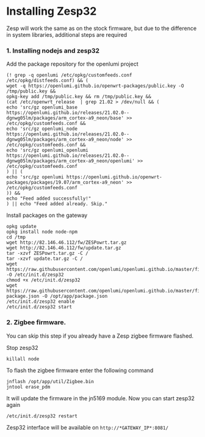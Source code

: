 # Installing Zesp32

Zesp will work the same as on the stock firmware, but due to the difference
in system libraries, additional steps are required

### 1. Installing nodejs and zesp32

Add the package repository for the openlumi project

```shell
(! grep -q openlumi /etc/opkg/customfeeds.conf /etc/opkg/distfeeds.conf) && (
wget -q https://openlumi.github.io/openwrt-packages/public.key -O /tmp/public.key && 
opkg-key add /tmp/public.key && rm /tmp/public.key &&
(cat /etc/openwrt_release  | grep 21.02 > /dev/null && (
echo 'src/gz openlumi_base https://openlumi.github.io/releases/21.02.0--dgnwg05lm/packages/arm_cortex-a9_neon/base' >> /etc/opkg/customfeeds.conf &&
echo 'src/gz openlumi_node https://openlumi.github.io/releases/21.02.0--dgnwg05lm/packages/arm_cortex-a9_neon/node' >> /etc/opkg/customfeeds.conf &&
echo 'src/gz openlumi_openlumi https://openlumi.github.io/releases/21.02.0--dgnwg05lm/packages/arm_cortex-a9_neon/openlumi' >> /etc/opkg/customfeeds.conf
) || (
echo 'src/gz openlumi https://openlumi.github.io/openwrt-packages/packages/19.07/arm_cortex-a9_neon' >> /etc/opkg/customfeeds.conf
)) &&
echo "Feed added successfully!"
) || echo "Feed added already. Skip."
```

Install packages on the gateway

```shell
opkg update
opkg install node node-npm
cd /tmp
wget http://82.146.46.112/fw/ZESPowrt.tar.gz
wget http://82.146.46.112/fw/update.tar.gz
tar -xzvf ZESPowrt.tar.gz -C /
tar -xzvf update.tar.gz -C /
wget https://raw.githubusercontent.com/openlumi/openlumi.github.io/master/files/zesp32.init -O /etc/init.d/zesp32
chmod +x /etc/init.d/zesp32
wget https://raw.githubusercontent.com/openlumi/openlumi.github.io/master/files/zesp32-package.json -O /opt/app/package.json
/etc/init.d/zesp32 enable
/etc/init.d/zesp32 start
```

### 2. Zigbee firmware.

You can skip this step if you already have a Zesp zigbee firmware flashed.

Stop zesp32

```shell
killall node
```

To flash the zigbee firmware enter the following command

```shell
jnflash /opt/app/util/Zigbee.bin
jntool erase_pdm
```

It will update the firmware in the jn5169 module.
Now you can start zesp32 again

```shell
/etc/init.d/zesp32 restart
```

Zesp32 interface will be available on `http://*GATEWAY_IP*:8081/`
